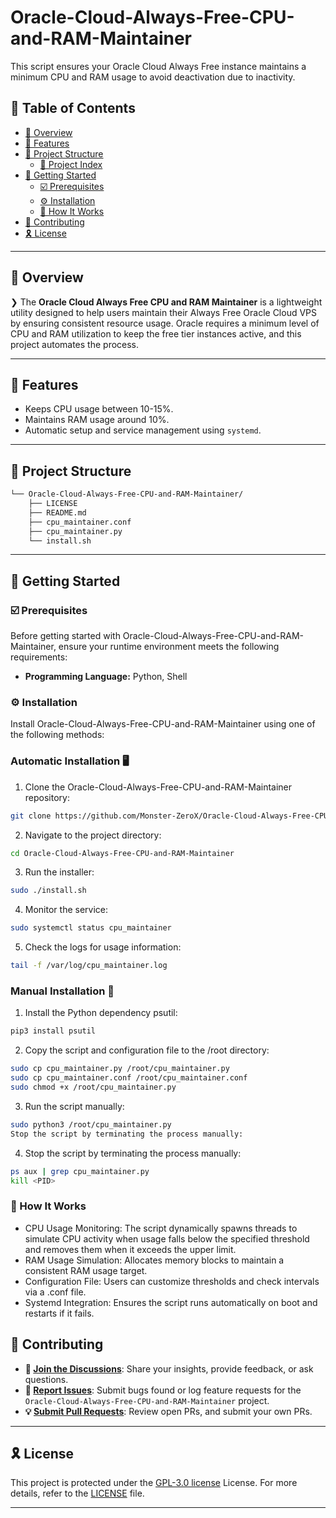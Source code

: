 # Oracle-Cloud-Always-Free-CPU-and-RAM-Maintainer
This script ensures your Oracle Cloud Always Free instance maintains a minimum CPU and RAM usage to avoid deactivation due to inactivity.
## 🔗 Table of Contents

- [📍 Overview](#-overview)
- [👾 Features](#-features)
- [📁 Project Structure](#-project-structure)
  - [📂 Project Index](#-project-index)
- [🚀 Getting Started](#-getting-started)
  - [☑️ Prerequisites](#-prerequisites)
  - [⚙️ Installation](#-installation)
  - [🔧 How It Works](#🤖-usage)
- [🔰 Contributing](#-contributing)
- [🎗 License](#-license)

---

## 📍 Overview

❯ The **Oracle Cloud Always Free CPU and RAM Maintainer** is a lightweight utility designed to help users maintain their Always Free Oracle Cloud VPS by ensuring consistent resource usage. Oracle requires a minimum level of CPU and RAM utilization to keep the free tier instances active, and this project automates the process.

---

## 👾 Features

- Keeps CPU usage between 10-15%.
- Maintains RAM usage around 10%.
- Automatic setup and service management using `systemd`.

---

## 📁 Project Structure

```sh
└── Oracle-Cloud-Always-Free-CPU-and-RAM-Maintainer/
    ├── LICENSE
    ├── README.md
    ├── cpu_maintainer.conf
    ├── cpu_maintainer.py
    └── install.sh
```
---
## 🚀 Getting Started

### ☑️ Prerequisites

Before getting started with Oracle-Cloud-Always-Free-CPU-and-RAM-Maintainer, ensure your runtime environment meets the following requirements:

- **Programming Language:** Python, Shell


### ⚙️ Installation

Install Oracle-Cloud-Always-Free-CPU-and-RAM-Maintainer using one of the following methods:

### Automatic Installation 🖥

1. Clone the Oracle-Cloud-Always-Free-CPU-and-RAM-Maintainer repository:
```sh
git clone https://github.com/Monster-ZeroX/Oracle-Cloud-Always-Free-CPU-and-RAM-Maintainer
```

2. Navigate to the project directory:
```sh
cd Oracle-Cloud-Always-Free-CPU-and-RAM-Maintainer
```

3. Run the installer:
```sh
sudo ./install.sh
```
4. Monitor the service:
```sh
sudo systemctl status cpu_maintainer
```
5. Check the logs for usage information:
```sh
tail -f /var/log/cpu_maintainer.log
```

### Manual Installation 🧩

1. Install the Python dependency psutil:

```sh
pip3 install psutil
```
2. Copy the script and configuration file to the /root directory:

```sh
sudo cp cpu_maintainer.py /root/cpu_maintainer.py
sudo cp cpu_maintainer.conf /root/cpu_maintainer.conf
sudo chmod +x /root/cpu_maintainer.py
```
3. Run the script manually:

```sh
sudo python3 /root/cpu_maintainer.py
Stop the script by terminating the process manually:
```
4. Stop the script by terminating the process manually:
```sh
ps aux | grep cpu_maintainer.py
kill <PID>
```
### 🔧 How It Works
- CPU Usage Monitoring: The script dynamically spawns threads to simulate CPU activity when usage falls below the specified threshold and removes them when it exceeds the upper limit.
- RAM Usage Simulation: Allocates memory blocks to maintain a consistent RAM usage target.
- Configuration File: Users can customize thresholds and check intervals via a .conf file.
- Systemd Integration: Ensures the script runs automatically on boot and restarts if it fails.


## 🔰 Contributing

- **💬 [Join the Discussions](https://github.com/Monster-ZeroX/Oracle-Cloud-Always-Free-CPU-and-RAM-Maintainer/discussions)**: Share your insights, provide feedback, or ask questions.
- **🐛 [Report Issues](https://github.com/Monster-ZeroX/Oracle-Cloud-Always-Free-CPU-and-RAM-Maintainer/issues)**: Submit bugs found or log feature requests for the `Oracle-Cloud-Always-Free-CPU-and-RAM-Maintainer` project.
- **💡 [Submit Pull Requests](https://github.com/Monster-ZeroX/Oracle-Cloud-Always-Free-CPU-and-RAM-Maintainer/blob/main/CONTRIBUTING.md)**: Review open PRs, and submit your own PRs.



---

## 🎗 License

This project is protected under the [GPL-3.0 license](https://github.com/Monster-ZeroX/Oracle-Cloud-Always-Free-CPU-and-RAM-Maintainer/tree/main?tab=GPL-3.0-1-ov-file#) License. For more details, refer to the [LICENSE](https://github.com/Monster-ZeroX/Oracle-Cloud-Always-Free-CPU-and-RAM-Maintainer/tree/main?tab=GPL-3.0-1-ov-file#) file.

---
